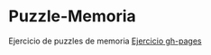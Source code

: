 # Puzzle-Memoria
Ejercicio de puzzles de memoria
[Ejercicio gh-pages](https://gabiprds93.github.io/Puzzle-Memoria/)